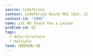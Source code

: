 ```yaml
---
source: Codeforces
contest: Codeforces Round 961 (Div. 2)
contest-id: "1995"
name: Let Me Teach You a Lesson
problem-id: E2
tags:
  - data-structure
  - multiple
lead: 线段树搞一搞
---
```

